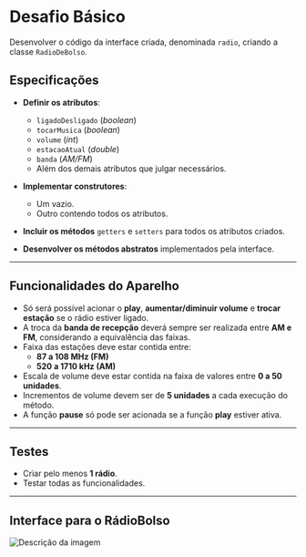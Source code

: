 # Desafio Básico

Desenvolver o código da interface criada, denominada `radio`, criando a classe `RadioDeBolso`.

## **Especificações**

- **Definir os atributos**:  
  - `ligadoDesligado` (*boolean*)  
  - `tocarMusica` (*boolean*)  
  - `volume` (*int*)  
  - `estacaoAtual` (*double*)  
  - `banda` (*AM/FM*)  
  - Além dos demais atributos que julgar necessários.

- **Implementar construtores**:  
  - Um vazio.  
  - Outro contendo todos os atributos.

- **Incluir os métodos** `getters` e `setters` para todos os atributos criados.

- **Desenvolver os métodos abstratos** implementados pela interface.

---

## **Funcionalidades do Aparelho**
- Só será possível acionar o **play**, **aumentar/diminuir volume** e **trocar estação** se o rádio estiver ligado.
- A troca da **banda de recepção** deverá sempre ser realizada entre **AM e FM**, considerando a equivalência das faixas.
- Faixa das estações deve estar contida entre:
  - **87 a 108 MHz (FM)**
  - **520 a 1710 kHz (AM)**
- Escala de volume deve estar contida na faixa de valores entre **0 a 50 unidades**.
- Incrementos de volume devem ser de **5 unidades** a cada execução do método.
- A função **pause** só pode ser acionada se a função **play** estiver ativa.

---

## **Testes**
- Criar pelo menos **1 rádio**.
- Testar todas as funcionalidades.

---

## Interface para o RádioBolso

<img src="1 - Questões/interface.png" alt="Descrição da imagem">